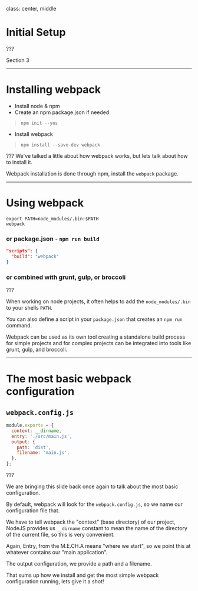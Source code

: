 class: center, middle
# Initial Setup

???

Section 3

---

# Installing webpack

* Install node & npm
* Create an npm package.json if needed
>  `npm init --yes`
* Install webpack
>  `npm install --save-dev webpack`

???
We've talked a little about how webpack works, but lets talk about how to install it.

Webpack installation is done through npm, install the `webpack` package.

---

# Using webpack

```shell
export PATH=node_modules/.bin:$PATH
webpack
```

### or package.json - `npm run build`

```json
"scripts": {
  "build": "webpack"
}
```

### or combined with grunt, gulp, or broccoli

???

When working on node projects, it often helps to add the `node_modules/.bin` to your shells `PATH`.

You can also define a script in your `package.json` that creates an `npm run` command.

Webpack can be used as its own tool creating a standalone build process for simple projects and for complex projects can be integrated into tools like grunt, gulp, and broccoli.

---

# The most basic webpack configuration

## `webpack.config.js`

```js
module.exports = {
  context: __dirname,
  entry: './src/main.js',
  output: {
    path: 'dist',
    filename: 'main.js',
  },
};
```

???

We are bringing this slide back once again to talk about the most basic configuration.

By default, webpack will look for the `webpack.config.js`, so we name our configuration file that.

We have to tell webpack the "context" (base directory) of our project, NodeJS provides us `__dirname` constant to mean the name of the directory of the current file, so this is very convenient.

Again, Entry, from the M.E.CH.A means "where we start", so we point this at whatever contains our "main application".

The output configuration, we provide a path and a filename.

That sums up how we install and get the most simple webpack configuration running, lets give it a shot!
